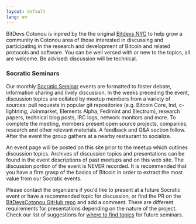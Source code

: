 ```yaml
---
layout: default
lang: en
---
```


BitDevs Cotonou is inpired by the the original [Bitdevs NYC](bitdevs.org) to help grow a community in Cotonou area of those interested in discussing and participating in
the research and development of Bitcoin and related protocols and software. You can be well
versed with or new to the topics, all are welcome. Be advised: discussion will
be technical.

### Socratic Seminars

Our monthly [Socratic Seminar](https://en.wikipedia.org/wiki/Socratic_method#Socratic_seminar) events are formatted to foster debate, information sharing and lively discussion. In the weeks preceding the event, discussion topics are collated by meetup members from a variety of sources: pull requests in popular git repositories (e.g. Bitcoin Core, lnd, c-lightning, Joinmarket, Elements Alpha, Fedimint and Electrum), research papers, technical blog posts, IRC logs, network monitors and more. To complete the meeting, members present open source projects, companies, research and other relevant materials. A feedback and Q&A section follow. After the event the group gathers at a nearby restaurant to socialize.

An event page will be posted on this site prior to the meetup which outlines discussion topics. Archives of discussion topics and presentations can be found in the event descriptions of past meetups and on this web site. The discussion portion of the event is NEVER recorded. It is recommended that you have a firm grasp of the basics of Bitcoin in order to extract the most value from our Socratic events.

Please contact the organizers if you'd like to present at a future Socratic event or have a recommended topic for discussion, or find the PR on the [BitDevsCotonou GitHub repo](https://github.com/bitdevscotonou/bitdevscotonou.org) and add a comment. There are different requirements for presentations depending on the nature of the project. Check our list of suggestions for [where to find topics](/topics) for future seminars.
